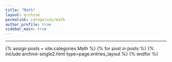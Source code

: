 ```yaml
---
title: "Math"
layout: archive
permalink: categories/math
author_profile: true
sidebar_main: true
---
```


<!-- 공백이 포함되어 있는 카테고리 이름의 경우 site.categories['a b c'] 이런식으로! -->

***

{% assign posts = site.categories.Math %}
{% for post in posts %} {% include archive-single2.html type=page.entries_layout %} {% endfor %}
